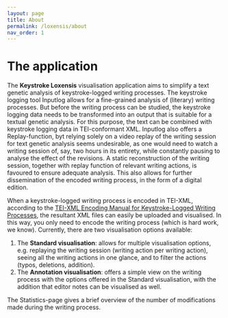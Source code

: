 ```yaml
---
layout: page
title: About
permalink: /loxensis/about
nav_order: 1
---
```


# The application #

The **Keystroke Loxensis** visualisation application aims to simplify a text genetic analysis of keystroke-logged writing processes. The keystroke logging tool Inputlog allows for a fine-grained analysis of (literary) writing processes. But before the writing process can be studied, the keystroke logging data needs to be transformed into an output that is suitable for a textual genetic analysis. For this purpose, the text can be combined with keystroke logging data in TEI-conformant XML. Inputlog also offers a Replay-function, byt relying solely on a video replay of the writing session for text genetic analysis seems undesirable, as one would need to watch a writing session of, say, two hours in its entirety, while constantly pausing to analyse the effect of the revisions. A static reconstruction of the writing session, together with replay function of relevant writing actions, is favoured to ensure adequate analysis. This also allows for further dissemination of the encoded writing process, in the form of a digital edition.

When a keystroke-logged writing process is encoded in TEI-XML, according to the [TEI-XML Encoding Manual for Keystroke-Logged Writing Processes](encoding), the resultant XML files can easily be uploaded and visualised. In this way, you only need to encode the writing process (which is hard work, we know). Currently, there are two visualisation options available:
1. The **Standard visualisation**: allows for multiple visualisation options, e.g. replaying the writing session (writing action per writing action), seeing all the writing actions in one glance, and to filter the actions (typos, deletions, addition).
2. The **Annotation visualisation**: offers a simple view on the writing process with the options offered in the Standard visualisation, with the addition that editor notes can be visualised as well.  

The Statistics-page gives a brief overview of the number of modifications made during the writing process.